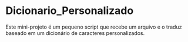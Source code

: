 # Dicionario_Personalizado
Este mini-projeto é um pequeno script que recebe um arquivo e o traduz baseado em um dicionário de caracteres personalizados.
